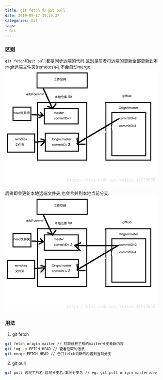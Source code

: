 ```yaml
---
title: git fetch 和 git pull
date: 2019-09-17 19:26:37
categories: Git
tags:
- Git
---
```

### 区别
`git fetch`和`git pull`都是同步远端的代码,区别是前者将远端的更新全部更新到本地git远端文件夹(remotes)内,不会自动merge.
![1](./git-fetch&git-pull/1.png)
<!-- more -->
后者即会更新本地远端文件夹,也会合并到本地当前分支.
![2](./git-fetch&git-pull/2.png)
### 用法
1. git fetch
```bash
git fetch origin master // 拉取远程主机的master分支最新内容
git log -p FETCH_HEAD // 查看拉取的信息
git merge FETCH_HEAD // 合并fetch最新的内容到当前分支
```
2. git pull
```bash
git pull 远程主机名 远程分支名:本地分支名 // eg: git pull origin master:dev
```

